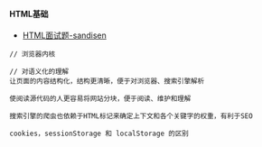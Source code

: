 #### **HTML基础**
* [HTML面试题-sandisen](http://www.jianshu.com/p/872f8fb425ce)
~~~
// 浏览器内核

// 对语义化的理解
让页面的内容结构化，结构更清晰，便于对浏览器、搜索引擎解析

使阅读源代码的人更容易将网站分块，便于阅读、维护和理解

搜索引擎的爬虫也依赖于HTML标记来确定上下文和各个关键字的权重，有利于SEO

cookies，sessionStorage 和 localStorage 的区别
~~~